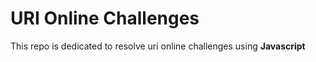 # URI Online Challenges
This repo is dedicated to resolve uri online challenges using <b>Javascript</b>
